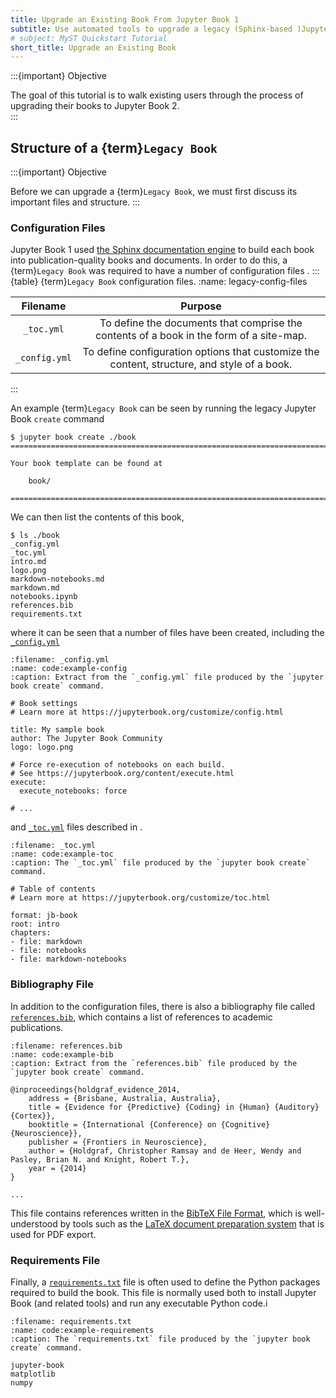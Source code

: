 ```yaml
---
title: Upgrade an Existing Book From Jupyter Book 1
subtitle: Use automated tools to upgrade a legacy (Sphinx-based )Jupyter Book project to the new MyST engine.
# subject: MyST Quickstart Tutorial
short_title: Upgrade an Existing Book
---
```


:::{important} Objective

The goal of this tutorial is to walk existing users through the process of upgrading their books to Jupyter Book 2.  
:::

## Structure of a {term}`Legacy Book`

:::{important} Objective

Before we can upgrade a {term}`Legacy Book`, we must first discuss its important files and structure.
:::

### Configuration Files

Jupyter Book 1 used [the Sphinx documentation engine](https://www.sphinx-doc.org/en/master/) to build each book into publication-quality books and documents. In order to do this, a {term}`Legacy Book` was required to have a number of configuration files
.
:::{table} {term}`Legacy Book` configuration files.
:name: legacy-config-files

|    Filename   |                                           Purpose                                           |
|:-------------:|:-------------------------------------------------------------------------------------------:|
| `_toc.yml`    | To define the documents that comprise the contents of a book in the form of a site-map.     |
| `_config.yml` | To define configuration options that customize the content, structure, and style of a book. |
:::

An example {term}`Legacy Book` can be seen by running the legacy Jupyter Book `create` command

```shell
$ jupyter book create ./book
===============================================================================

Your book template can be found at

    book/

===============================================================================
```

We can then list the contents of this book,
```shell
$ ls ./book
_config.yml
_toc.yml
intro.md
logo.png
markdown-notebooks.md
markdown.md
notebooks.ipynb
references.bib
requirements.txt
```

where it can be seen that a number of files have been created, including the [`_config.yml`](#code:example-config) 
```{code} yaml
:filename: _config.yml
:name: code:example-config
:caption: Extract from the `_config.yml` file produced by the `jupyter book create` command.

# Book settings
# Learn more at https://jupyterbook.org/customize/config.html

title: My sample book
author: The Jupyter Book Community
logo: logo.png

# Force re-execution of notebooks on each build.
# See https://jupyterbook.org/content/execute.html
execute:
  execute_notebooks: force

# ...
```
and [`_toc.yml`](#code:example-toc) files described in [](#legacy-config-files).

```{code} yaml
:filename: _toc.yml
:name: code:example-toc
:caption: The `_toc.yml` file produced by the `jupyter book create` command.

# Table of contents
# Learn more at https://jupyterbook.org/customize/toc.html

format: jb-book
root: intro
chapters:
- file: markdown
- file: notebooks
- file: markdown-notebooks
```

### Bibliography File
In addition to the configuration files, there is also a bibliography file called [`references.bib`](#code:example-bib), which contains a list of references to academic publications. 

```{code} bibtex
:filename: references.bib
:name: code:example-bib
:caption: Extract from the `references.bib` file produced by the `jupyter book create` command.

@inproceedings{holdgraf_evidence_2014,
	address = {Brisbane, Australia, Australia},
	title = {Evidence for {Predictive} {Coding} in {Human} {Auditory} {Cortex}},
	booktitle = {International {Conference} on {Cognitive} {Neuroscience}},
	publisher = {Frontiers in Neuroscience},
	author = {Holdgraf, Christopher Ramsay and de Heer, Wendy and Pasley, Brian N. and Knight, Robert T.},
	year = {2014}
}

...

```

This file contains references written in the [BibTeX File Format](https://www.bibtex.org/Format/), which is well-understood by tools such as the [LaTeX document preparation system](https://www.latex-project.org/about/) that is used for PDF export.

### Requirements File
Finally, a [`requirements.txt`](#code:example-requirements) file is often used to define the Python packages required to build the book. This file is normally used both to install Jupyter Book (and related tools) and run any executable Python code.i

```{code} text
:filename: requirements.txt
:name: code:example-requirements
:caption: The `requirements.txt` file produced by the `jupyter book create` command.

jupyter-book
matplotlib
numpy
```
